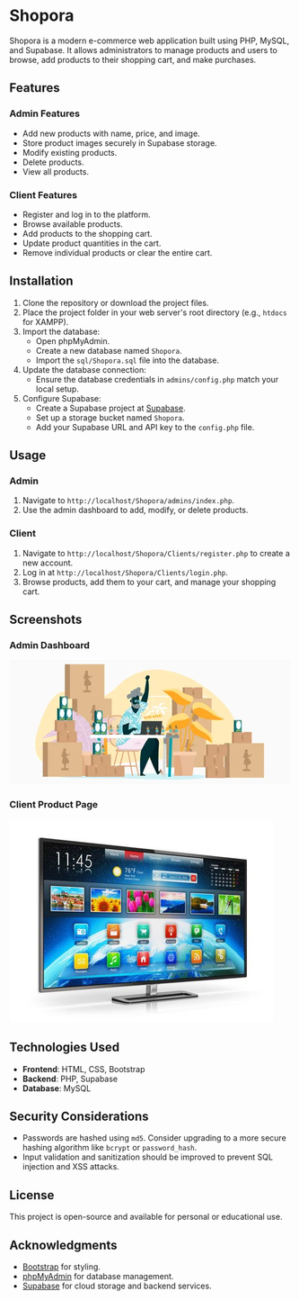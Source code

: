 # Shopora

Shopora is a modern e-commerce web application built using PHP, MySQL, and Supabase. It allows administrators to manage products and users to browse, add products to their shopping cart, and make purchases.

## Features

### Admin Features
- Add new products with name, price, and image.
- Store product images securely in Supabase storage.
- Modify existing products.
- Delete products.
- View all products.

### Client Features
- Register and log in to the platform.
- Browse available products.
- Add products to the shopping cart.
- Update product quantities in the cart.
- Remove individual products or clear the entire cart.

## Installation

1. Clone the repository or download the project files.
2. Place the project folder in your web server's root directory (e.g., `htdocs` for XAMPP).
3. Import the database:
   - Open phpMyAdmin.
   - Create a new database named `Shopora`.
   - Import the `sql/Shopora.sql` file into the database.
4. Update the database connection:
   - Ensure the database credentials in `admins/config.php` match your local setup.
5. Configure Supabase:
   - Create a Supabase project at [Supabase](https://supabase.com/).
   - Set up a storage bucket named `Shopora`.
   - Add your Supabase URL and API key to the `config.php` file.

## Usage

### Admin
1. Navigate to `http://localhost/Shopora/admins/index.php`.
2. Use the admin dashboard to add, modify, or delete products.

### Client
1. Navigate to `http://localhost/Shopora/Clients/register.php` to create a new account.
2. Log in at `http://localhost/Shopora/Clients/login.php`.
3. Browse products, add them to your cart, and manage your shopping cart.

## Screenshots

### Admin Dashboard
![Admin Dashboard](admins/ecommerce.webp)

### Client Product Page
![Client Product Page](admins/image/360_F_69946220_DrwzypPQScV9V3inAflMYYnou8NmTwzX.jpg)

## Technologies Used

- **Frontend**: HTML, CSS, Bootstrap
- **Backend**: PHP, Supabase
- **Database**: MySQL

## Security Considerations

- Passwords are hashed using `md5`. Consider upgrading to a more secure hashing algorithm like `bcrypt` or `password_hash`.
- Input validation and sanitization should be improved to prevent SQL injection and XSS attacks.

## License

This project is open-source and available for personal or educational use.

## Acknowledgments

- [Bootstrap](https://getbootstrap.com/) for styling.
- [phpMyAdmin](https://www.phpmyadmin.net/) for database management.
- [Supabase](https://supabase.com/) for cloud storage and backend services.